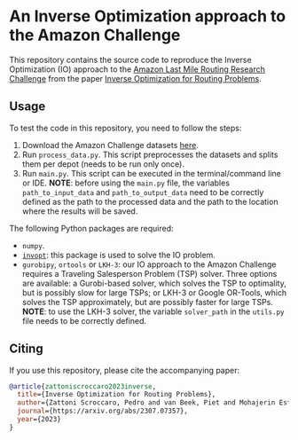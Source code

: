 # An Inverse Optimization approach to the Amazon Challenge

This repository contains the source code to reproduce the Inverse Optimization (IO) approach to the [Amazon Last Mile Routing Research Challenge](https://routingchallenge.mit.edu/) from the paper [Inverse Optimization for Routing Problems](https://arxiv.org/abs/2307.07357).

## Usage

To test the code in this repository, you need to follow the steps:
1. Download the Amazon Challenge datasets [here](https://aws.amazon.com/marketplace/pp/prodview-rqkdusd3nz3mw).
2. Run `process_data.py`. This script preprocesses the datasets and splits them per depot (needs to be run only once).
3. Run `main.py`. This script can be executed in the terminal/command line or IDE. **NOTE**: before using the `main.py` file, the variables `path_to_input_data` and `path_to_output_data` need to be correctly defined as the path to the processed data and the path to the location where the results will be saved.

The following Python packages are required:
- `numpy`.
- [`invopt`](https://github.com/pedroszattoni/invopt): this package is used to solve the IO problem.
- `gurobipy`, `ortools` or `LKH-3`: our IO approach to the Amazon Challenge requires a Traveling Salesperson Problem (TSP) solver. Three options are available: a Gurobi-based solver, which solves the TSP to optimality, but is possibly slow for large TSPs; or LKH-3 or Google OR-Tools, which solves the TSP approximately, but are possibly faster for large TSPs. **NOTE**: to use the LKH-3 solver, the variable `solver_path` in the `utils.py` file needs to be correctly defined.

## Citing
If you use this repository, please cite the accompanying paper:

```bibtex
@article{zattoniscroccaro2023inverse,
  title={Inverse Optimization for Routing Problems},
  author={Zattoni Scroccaro, Pedro and van Beek, Piet and Mohajerin Esfahani, Peyman and Atasoy, Bilge},
  journal={https://arxiv.org/abs/2307.07357},
  year={2023}
}
```